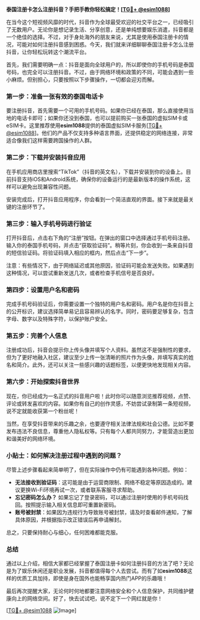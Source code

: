 **泰国注册卡怎么注册抖音？手把手教你轻松搞定！[[TG💪+ @esim1088](https://t.me/s/esim1088)]**

在当今这个短视频风靡的时代，抖音作为全球最受欢迎的社交平台之一，已经吸引了无数用户。无论你是想记录生活、分享创意，还是单纯想要娱乐消遣，抖音都是一个绝佳的选择。不过，对于身处海外的朋友来说，尤其是使用泰国注册卡的情况，可能对如何注册抖音感到困惑。今天，我们就来详细聊聊泰国注册卡怎么注册抖音，让你轻松玩转这个潮流平台。

首先，我们需要明确一点：抖音是面向全球用户的，所以即使你的手机号码是泰国号码，也完全可以注册抖音。不过，由于网络环境和政策的不同，可能会遇到一些小麻烦。但别担心，只要按照以下步骤操作，一切都会迎刃而解。

### 第一步：准备一张有效的泰国电话卡

要注册抖音，首先需要一个可用的手机号码。如果你已经在泰国，那么直接使用当地的电话卡即可；如果你还没到泰国，也可以提前购买一张泰国的虚拟SIM卡或eSIM卡。这里推荐使用**esim1088**提供的泰国虚拟SIM卡服务[[TG💪+ @esim1088](https://t.me/s/esim1088)]。他们的产品不仅支持多种语言界面，还提供稳定的网络连接，非常适合像我们这样需要跨国操作的人群。

### 第二步：下载并安装抖音应用

在手机应用商店里搜索“TikTok”（抖音的英文名），下载并安装到你的设备上。目前抖音支持iOS和Android系统，确保你的设备运行的是最新版本的操作系统，这样可以避免出现兼容性问题。

安装完成后，打开抖音应用程序，你会看到一个简洁直观的界面。接下来就是最关键的注册环节了。

### 第三步：输入手机号码进行验证

打开抖音后，点击右下角的“注册”按钮。在弹出的窗口中选择通过手机号码注册。输入你的泰国手机号码，并点击“获取验证码”。稍等片刻，你会收到一条来自抖音的短信验证码。将验证码填入相应的框内，然后点击“下一步”。

注意：有些情况下，由于网络延迟或其他原因，验证码可能会发送失败。如果遇到这种情况，可以尝试重新发送几次，或者检查手机信号是否良好。

### 第四步：设置用户名和密码

完成手机号码验证后，你需要设置一个独特的用户名和密码。用户名是你在抖音上的公开标识，建议选择简单易记且容易辨认的名字。同时，密码要足够复杂，包含字母、数字以及特殊字符，以保护账户安全。

### 第五步：完善个人信息

注册成功后，抖音会提示你上传头像并填写个人资料。虽然这不是强制性的要求，但为了更好地融入社区，建议至少上传一张清晰的照片作为头像，并填写真实的姓名和简介。此外，还可以关注一些感兴趣的话题标签，以便更快地发现相关内容。

### 第六步：开始探索抖音世界

现在，你已经成为一名正式的抖音用户啦！此时你可以随意浏览推荐视频，点赞、评论或转发喜欢的内容。如果你有自己的创作灵感，不妨尝试录制第一条短视频，说不定就能收获第一个粉丝呢！

当然，在享受抖音带来的乐趣之余，也要遵守相关法律法规和社会公德。比如不要发布违法不良信息，尊重他人隐私权等。只有每个人都共同努力，才能营造出更加和谐美好的网络环境。

### 小贴士：如何解决注册过程中遇到的问题？

尽管上述步骤看起来简单明了，但在实际操作中仍有可能遇到各种问题。例如：

- **无法接收到验证码**：这可能是由于运营商限制、网络不稳定等原因造成的。建议更换Wi-Fi环境再试一次，或者联系客服寻求帮助。
- **忘记密码怎么办？** 如果忘记了登录密码，可以通过注册时使用的手机号码找回。按照提示输入相关信息即可重置新密码。
- **账号被封禁**：如果因为违规行为导致账号被封禁，请及时查看邮件通知，了解具体原因，并根据指示改正错误后再申请解封。

总之，只要保持耐心与细心，任何困难都能克服。

### 总结

通过以上介绍，相信大家都已经掌握了泰国注册卡如何注册抖音的方法了吧？无论是为了娱乐休闲还是职业发展，抖音都值得每个人去尝试。而有了如**esim1088**这样的优质工具加持，即使是身在国外也能畅享国内热门APP的乐趣哦！

最后再次提醒大家，无论何时何地都要注意网络安全和个人信息保护，共同维护健康向上的网络空间。好了，快去试试吧，说不定下一个网红就是你！

[[TG💪+ @esim1088](https://t.me/s/esim1088) ![Image](https://i.postimg.cc/4NQfJmqS/Snipaste-2025-05-13-00-14-12.png)]